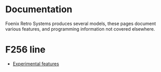 # Documentation

Foenix Retro Systems produces several models, these pages document various features, and programming information not covered elsewhere.

# F256 line

* [Experimental features](f256/experiments.md)

